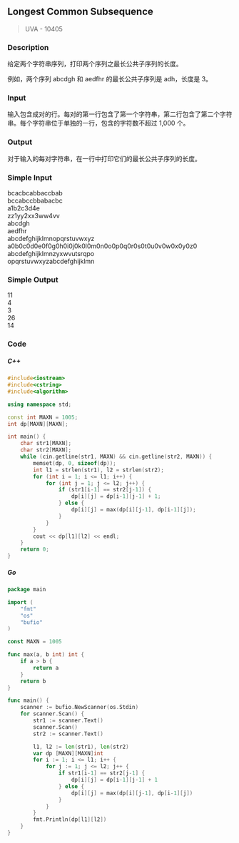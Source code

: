 ## Longest Common Subsequence 
> UVA - 10405

### Description
给定两个字符串序列，打印两个序列之最长公共子序列的长度。

例如，两个序列 abcdgh 和 aedfhr 的最长公共子序列是 adh，长度是 3。

### Input
输入包含成对的行。每对的第一行包含了第一个字符串，第二行包含了第二个字符串。每个字符串位于单独的一行，包含的字符数不超过 1,000 个。

### Output
对于输入的每对字符串，在一行中打印它们的最长公共子序列的长度。

### Simple Input
bcacbcabbaccbab  
bccabccbbabacbc  
a1b2c3d4e  
zz1yy2xx3ww4vv  
abcdgh  
aedfhr  
abcdefghijklmnopqrstuvwxyz  
a0b0c0d0e0f0g0h0i0j0k0l0m0n0o0p0q0r0s0t0u0v0w0x0y0z0  
abcdefghijklmnzyxwvutsrqpo  
opqrstuvwxyzabcdefghijklmn  

### Simple Output
11  
4  
3  
26  
14  

### Code
##### C++
```cpp
#include<iostream>
#include<cstring>
#include<algorithm>

using namespace std;

const int MAXN = 1005;
int dp[MAXN][MAXN];

int main() {
    char str1[MAXN];
    char str2[MAXN];
    while (cin.getline(str1, MAXN) && cin.getline(str2, MAXN)) {
        memset(dp, 0, sizeof(dp));
        int l1 = strlen(str1), l2 = strlen(str2);
        for (int i = 1; i <= l1; i++) {
            for (int j = 1; j <= l2; j++) {
                if (str1[i-1] == str2[j-1]) {
                    dp[i][j] = dp[i-1][j-1] + 1;
                } else {
                    dp[i][j] = max(dp[i][j-1], dp[i-1][j]);
                }
            }
        }
        cout << dp[l1][l2] << endl;
    }
    return 0;
}
```

##### Go
```go
package main

import (
    "fmt"
    "os"
    "bufio"
)

const MAXN = 1005

func max(a, b int) int {
    if a > b {
        return a
    }
    return b
}

func main() {
    scanner := bufio.NewScanner(os.Stdin)
    for scanner.Scan() {
        str1 := scanner.Text()
        scanner.Scan()
        str2 := scanner.Text()

        l1, l2 := len(str1), len(str2)
        var dp [MAXN][MAXN]int
        for i := 1; i <= l1; i++ {
            for j := 1; j <= l2; j++ {
                if str1[i-1] == str2[j-1] {
                    dp[i][j] = dp[i-1][j-1] + 1
                } else {
                    dp[i][j] = max(dp[i][j-1], dp[i-1][j])
                }
            }
        }
        fmt.Println(dp[l1][l2])
    }
}
```